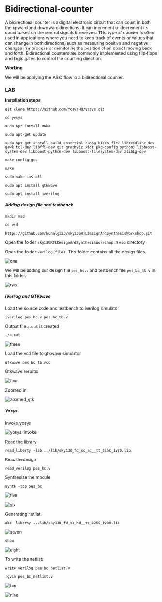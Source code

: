 # Bidirectional-counter

A bidirectional counter is a digital electronic circuit that can count in both the upward and downward directions. It can increment or decrement its count based on the control signals it receives. This type of counter is often used in applications where you need to keep track of events or values that can change in both directions, such as measuring positive and negative changes in a process or monitoring the position of an object moving back and forth. Bidirectional counters are commonly implemented using flip-flops and logic gates to control the counting direction.

**Working**



We will be applying the ASIC flow to a bidirectional counter.

### LAB

**Installation steps**

```git clone https://github.com/YosysHQ/yosys.git```

```cd yosys```

```sudo apt install make```

```sudo apt-get update```

```sudo apt-get install build-essential clang bison flex libreadline-dev gawk tcl-dev libffi-dev git graphviz xdot pkg-config python3 libboost-system-dev libboost-python-dev libboost-filesystem-dev zlib1g-dev```

```make config-gcc```

```make```

```sudo make install```

```sudo apt install gtkwave```

```sudo apt install iverilog```

##### Adding design file and testbench

```mkdir vsd```

```cd vsd```

```https://github.com/kunalg123/sky130RTLDesignAndSynthesisWorkshop.git```

Open the folder ```sky130RTLDesignAndSynthesisWorkshop``` in ```vsd``` directory

Open the folder ```verilog_files```. This folder contains all the design files.

![one](https://github.com/ananya343B/Bidirectional-counter/assets/142582353/0cdd5f66-b811-48bf-9d98-cc83515341f2)

We will be adding our design file ```pes_bc.v``` and testbench file ```pes_bc_tb.v``` in this folder.

![two](https://github.com/ananya343B/Bidirectional-counter/assets/142582353/7f99b3ee-638e-47aa-8625-aea8c8f3305b)


##### iVerilog and GTKwave

Load the source code and testbench to iverilog simulator

```iverilog pes_bc.v pes_bc_tb.v```

Output file ```a.out``` is created

```./a.out```

![three](https://github.com/ananya343B/Bidirectional-counter/assets/142582353/bae86d62-49d6-4a46-aad8-9ee8334b7372)


Load the vcd file to gtkwave simulator

```gtkwave pes_bc_tb.vcd```

Gtkwave results:

![four](https://github.com/ananya343B/Bidirectional-counter/assets/142582353/03d0c02d-eb45-4655-9a5b-2407239c1410)

Zoomed in:

![zoomed_gtk](https://github.com/ananya343B/Bidirectional-counter/assets/142582353/c13314ca-5788-43dc-83d0-90a0b1328a29)

##### Yosys

Invoke yosys

![yosys_invoke](https://github.com/ananya343B/Bidirectional-counter/assets/142582353/300b3431-baea-4507-b140-21f0052a5edc)

Read the library

```read_liberty -lib ../lib/sky130_fd_sc_hd__tt_025C_1v80.lib```

Read thedesign

```read_verilog pes_bc.v```

Synthesise the module

```synth -top pes_bc```

![five](https://github.com/ananya343B/Bidirectional-counter/assets/142582353/a363c269-6dfd-4974-979e-aef6515916a4)


![six](https://github.com/ananya343B/Bidirectional-counter/assets/142582353/06cd7b54-e3f4-4dec-a968-6f2344ef3fe7)

Generating netlist:

```abc -liberty ../lib/sky130_fd_sc_hd__tt_025C_1v80.lib```

![seven](https://github.com/ananya343B/Bidirectional-counter/assets/142582353/6099f543-2e08-4a37-a4a7-c553d1454272)

```show```

![eight](https://github.com/ananya343B/Bidirectional-counter/assets/142582353/ef24066a-442a-454c-963c-a1814ee196f5)

To write the netlist:

```write_verilog pes_bc_netlist.v```

```!gvim pes_bc_netlist.v```

![ten](https://github.com/ananya343B/Bidirectional-counter/assets/142582353/eb1a639c-d8b2-4fed-880b-4482156b6789)

![nine](https://github.com/ananya343B/Bidirectional-counter/assets/142582353/89b90038-3f9f-4c08-9199-8f3e0c4464a7)
